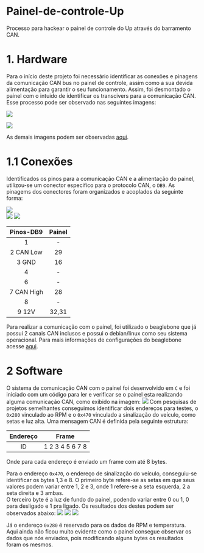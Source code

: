 # Painel-de-controle-Up
Processo para hackear o painel de controle do Up através do barramento CAN.

# 1. Hardware
 
Para o início deste projeto foi necessário identificar as conexões e pinagens da comunicação CAN bus no painel de controle, assim como a sua devida alimentação para garantir o seu 
funcionamento. Assim, foi desmontado o painel com o intuido de identificar os transcivers para a comunicação CAN. Esse processo pode ser observado nas seguintes imagens:

![](Figuras/Painel_up1.jpeg)
 
![](Figuras/Painel_up2.jpeg)   

As demais imagens podem ser observadas [aqui](https://github.com/Tecnomobele-FGA/Modulo-luzes/tree/master/fotos).
# 1.1 Conexões

Identificados os pinos para a comunicação CAN e a alimentação do painel, utilizou-se um conector especifico para o protocolo CAN, o `DB9`.
As pinagems dos conectores foram organizados e acoplados da seguinte forma:

![](Figuras/db9_cann.PNG)  
![](Figuras/painel_pin.PNG)
![](Figuras/painel_pin.jpeg)


| Pinos-DB9  | Painel | 
|:----------:|:------:|        
| 1          |    -   |         
| 2  CAN Low |   29   |        
| 3   GND    |   16   |         
| 4          |    -   |         
| 6          |    -   |    
| 7 CAN High |   28   |        
| 8          |    -   |        
| 9   12V    |  32,31 |     

Para realizar a comunicação com o painel, foi utilizado o beaglebone que já possui 2 canais CAN inclusos e possui o debian/linux como seu sistema operacional. Para mais informações de configurações do beaglebone acesse [aqui](https://github.com/Tecnomobele-FGA/Computador-de-bordo).  

# 2 Software

O sistema de comunicação CAN com o painel foi desenvolvido em `C` e foi iniciado com um código para ler e verificar se o painel esta realizando alguma comunicação CAN, como exibido na imagem:
![](Testes/rx_can.PNG)
Com pesquisas de projetos semelhantes conseguimos identificar dois endereços para testes, o `0x280` vinculado ao RPM e o `0x470` vinculado a sinalização do veículo, como setas e luz alta. Uma mensagem CAN é definida pela seguinte estrutura:  

|Endereço |            Frame              | 
|:-------:|:-----------------------------:|        
|    ID   | 1   2   3   4   5   6   7   8 |

Onde para cada endereço é enviado um frame com até 8 bytes.

Para o endereço `0x470`, o endereço de sinalização do veículo, conseguiu-se identificar os bytes 1,3 e 8.
O primeiro byte refere-se as setas em que seus valores podem variar entre 1, 2 e 3, onde 1 refere-se a seta esquerda, 2 a seta direita e 3 ambas.  
O terceiro byte é a luz de fundo do painel, podendo variar entre 0 ou 1, 0 para desligado e 1 pra ligado. 
Os resultados dos destes podem ser observados abaixo:
![](Testes/rpm_temp.jpeg)
![](Testes/setas_luz_alta.jpeg)
![](Testes/setas_milha.jpeg)


Já o endereço `0x280` é reservado para os dados de RPM e temperatura. Aqui ainda não ficou muito evidente como o painel consegue observar os dados que nós enviados, pois modificando alguns bytes os resultados foram os mesmos. 
